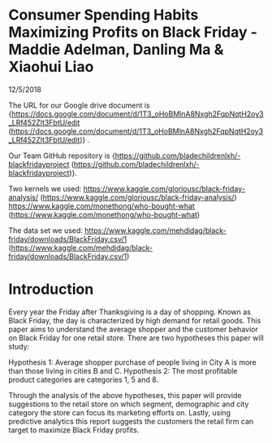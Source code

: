# Consumer Spending Habits Maximizing Profits on Black Friday - Maddie Adelman, Danling Ma & Xiaohui Liao

12/5/2018

The URL for our Google drive document is {https://docs.google.com/document/d/1T3_oHoBMlnA8Nxgh2FqpNqtH2oy3_LRf452Zlt3FbtU/edit (https://docs.google.com/document/d/1T3_oHoBMlnA8Nxgh2FqpNqtH2oy3_LRf452Zlt3FbtU/edit)} .

Our Team GitHub repository is {https://github.com/bladechildrenlxh/-blackfridayproject (https://github.com/bladechildrenlxh/-blackfridayproject)}.

Two kernels we used: https://www.kaggle.com/gloriousc/black-friday-analysis/ (https://www.kaggle.com/gloriousc/black-friday-analysis/) https://www.kaggle.com/monethong/who-bought-what (https://www.kaggle.com/monethong/who-bought-what)

The data set we used: https://www.kaggle.com/mehdidag/black-friday/downloads/BlackFriday.csv/1 (https://www.kaggle.com/mehdidag/black-friday/downloads/BlackFriday.csv/1)


# Introduction

Every year the Friday after Thanksgiving is a day of shopping. Known as Black Friday, the day is characterized by high demand for retail goods. This paper aims to understand the average shopper and the customer behavior on Black Friday for one retail store. There are two hypotheses this paper will study: 

Hypothesis 1: Average shopper purchase of people living in City A is more than those living in cities B and C. 
Hypothesis 2: The most profitable product categories are categories 1, 5 and 8. 

Through the analysis of the above hypotheses, this paper will provide suggestions to the retail store on which segment, demographic and city category the store can focus its marketing efforts on. Lastly, using predictive analytics this report suggests the customers the retail firm can target to maximize Black Friday profits.
